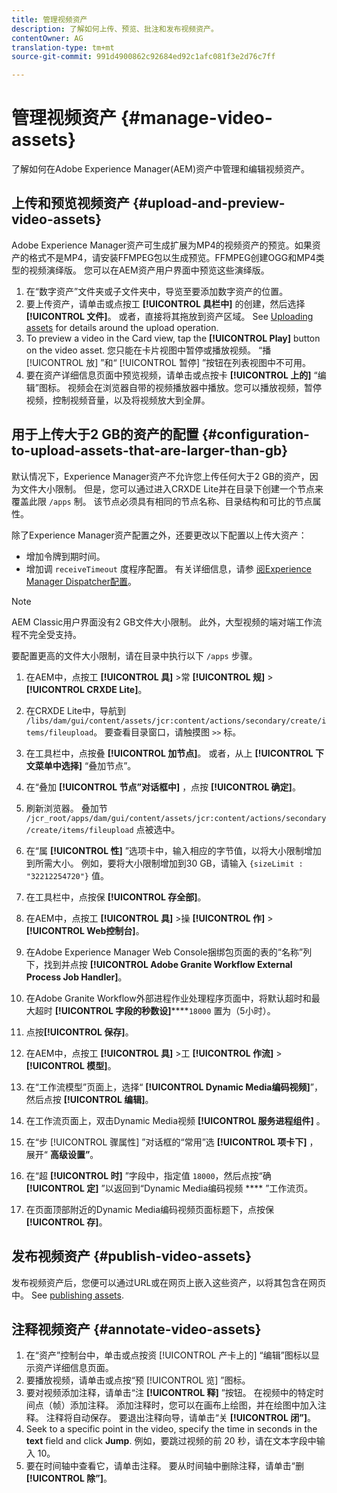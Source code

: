 ```yaml
---
title: 管理视频资产
description: 了解如何上传、预览、批注和发布视频资产。
contentOwner: AG
translation-type: tm+mt
source-git-commit: 991d4900862c92684ed92c1afc081f3e2d76c7ff

---
```



# 管理视频资产 {#manage-video-assets}

了解如何在Adobe Experience Manager(AEM)资产中管理和编辑视频资产。 <!-- Also, if you are licensed to use Dynamic Media, see the [Dynamic Media video documentation](/help/assets/dynamic-media/video.md). -->

## 上传和预览视频资产 {#upload-and-preview-video-assets}

Adobe Experience Manager资产可生成扩展为MP4的视频资产的预览。如果资产的格式不是MP4，请安装FFMPEG包以生成预览。FFMPEG创建OGG和MP4类型的视频演绎版。 您可以在AEM资产用户界面中预览这些演绎版。

1. 在“数字资产”文件夹或子文件夹中，导览至要添加数字资产的位置。
1. 要上传资产，请单击或点按工 **[!UICONTROL 具栏中]** 的创建，然后选择 **[!UICONTROL 文件]**。 或者，直接将其拖放到资产区域。 See [Uploading assets](manage-digital-assets.md#uploading-assets) for details around the upload operation.
1. To preview a video in the Card view, tap the **[!UICONTROL Play]** button on the video asset. 您只能在卡片视图中暂停或播放视频。 “播 [!UICONTROL 放] ”和“ [!UICONTROL 暂停] ”按钮在列表视图中不可用。
1. 要在资产详细信息页面中预览视频，请单击或点按卡 **[!UICONTROL 上的]** “编辑”图标。 视频会在浏览器自带的视频播放器中播放。您可以播放视频，暂停视频，控制视频音量，以及将视频放大到全屏。

## 用于上传大于2 GB的资产的配置 {#configuration-to-upload-assets-that-are-larger-than-gb}

默认情况下，Experience Manager资产不允许您上传任何大于2 GB的资产，因为文件大小限制。 但是，您可以通过进入CRXDE Lite并在目录下创建一个节点来覆盖此限 `/apps` 制。 该节点必须具有相同的节点名称、目录结构和可比的节点属性。

除了Experience Manager资产配置之外，还要更改以下配置以上传大资产：

* 增加令牌到期时间。 <!-- See [!UICONTROL Adobe Granite CSRF Servlet] in Web Console at `https://[aem_server]:[port]/system/console/configMgr`. For more information, see [CSRF protection](/help/sites-developing/csrf-protection.md). -->
* 增加调 `receiveTimeout` 度程序配置。 有关详细信息，请参 [阅Experience Manager Dispatcher配置](https://docs.adobe.com/content/help/en/experience-manager-dispatcher/using/configuring/dispatcher-configuration.html#renders-options)。

>[!NOTE]
>
>AEM Classic用户界面没有2 GB文件大小限制。 此外，大型视频的端对端工作流程不完全受支持。

要配置更高的文件大小限制，请在目录中执行以下 `/apps` 步骤。

1. 在AEM中，点按工 **[!UICONTROL 具]** >常 **[!UICONTROL 规]** > **[!UICONTROL CRXDE Lite]**。
1. 在CRXDE Lite中，导航到 `/libs/dam/gui/content/assets/jcr:content/actions/secondary/create/items/fileupload`。 要查看目录窗口，请触摸图 `>>` 标。
1. 在工具栏中，点按叠 **[!UICONTROL 加节点]**。 或者，从上 **[!UICONTROL 下文菜单中选择]** “叠加节点”。
1. 在“叠加 **[!UICONTROL 节点”对话框中]** ，点按 **[!UICONTROL 确定]**。
1. 刷新浏览器。 叠加节 `/jcr_root/apps/dam/gui/content/assets/jcr:content/actions/secondary/create/items/fileupload` 点被选中。
1. 在“属 **[!UICONTROL 性]** ”选项卡中，输入相应的字节值，以将大小限制增加到所需大小。 例如，要将大小限制增加到30 GB，请输入 `{sizeLimit : "32212254720"}` 值。

1. 在工具栏中，点按保 **[!UICONTROL 存全部]**。
1. 在AEM中，点按工 **[!UICONTROL 具]** >操 **[!UICONTROL 作]** > **[!UICONTROL Web控制台]**。
1. 在Adobe Experience Manager Web Console捆绑包页面的表的“名称”列下，找到并点按 **[!UICONTROL Adobe Granite Workflow External Process Job Handler]**。
1. 在Adobe Granite Workflow外部进程作业处理程序页面中，将默认超时和最大超时 **[!UICONTROL 字段的秒数设]******`18000` 置为（5小时）。
1. 点按&#x200B;**[!UICONTROL 保存]**。
1. 在AEM中，点按工 **[!UICONTROL 具]** >工 **[!UICONTROL 作流]** > **[!UICONTROL 模型]**。
1. 在“工作流模型”页面上，选择“ **[!UICONTROL Dynamic Media编码视频]**”，然后点按 **[!UICONTROL 编辑]**。
1. 在工作流页面上，双击Dynamic Media视频 **[!UICONTROL 服务进程组件]** 。
1. 在“步 [!UICONTROL 骤属性] ”对话框的“常用”选 **[!UICONTROL 项卡下]** ，展开“ **高级设置”**。
1. 在“超 **[!UICONTROL 时]** ”字段中，指定值 `18000`，然后点按“确 **[!UICONTROL 定]** ”以返回到“Dynamic Media编码视频 **** ”工作流页。
1. 在页面顶部附近的Dynamic Media编码视频页面标题下，点按保 **[!UICONTROL 存]**。

## 发布视频资产 {#publish-video-assets}

发布视频资产后，您便可以通过URL或在网页上嵌入这些资产，以将其包含在网页中。 See [publishing assets](/help/assets/dynamic-media/publishing-dynamicmedia-assets.md).

## 注释视频资产 {#annotate-video-assets}

1. 在“资产”控制台中，单击或点按资 [!UICONTROL 产卡上的] “编辑”图标以显示资产详细信息页面。
1. 要播放视频，请单击或点按“预 [!UICONTROL 览] ”图标。
1. 要对视频添加注释，请单击“注 **[!UICONTROL 释]** ”按钮。 在视频中的特定时间点（帧）添加注释。 添加注释时，您可以在画布上绘图，并在绘图中加入注释。 注释将自动保存。 要退出注释向导，请单击“关 **[!UICONTROL 闭”]**。
1. Seek to a specific point in the video, specify the time in seconds in the **text** field and click **Jump**. 例如，要跳过视频的前 20 秒，请在文本字段中输入 10。
1. 要在时间轴中查看它，请单击注释。 要从时间轴中删除注释，请单击“删 **[!UICONTROL 除”]**。

